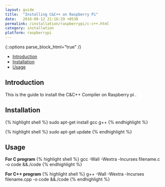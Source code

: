 ```yaml
---
layout: guide
title:  "Installing C&C++ on Raspberry Pi"
date:   2016-09-12 21:16:29 +0530
permalink: /installation/raspberrypi/c-c++.html
category: installation
platform: raspberrypi
---
```


{::options parse_block_html="true" /}

* [Introduction](#introduction)
* [Installation](#installation)
* [Usage](#usage)



<section class="wrapper">



## Introduction
This is the guide to install the C&C++ Compiler on Raspberry pi .

## Installation



{% highlight shell %}
sudo apt-get install gcc g++
{% endhighlight %}

{% highlight shell %}
sudo apt-get update
{% endhighlight %}

## Usage
**For C program**
{% highlight shell %}
gcc -Wall -Wextra -lncurses filename.c -o code &&./code
{% endhighlight %}

**For C++ program**
{% highlight shell %}
g++  -Wall -Wextra -lncurses filename.cpp -o code &&./code
{% endhighlight %}


</section>
